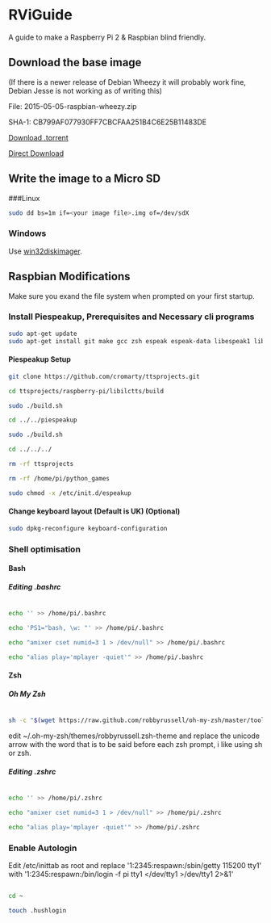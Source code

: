 # RViGuide

A guide to make a Raspberry Pi 2 &amp; Raspbian blind friendly.

## Download the base image

(If there is a newer release of Debian Wheezy it will probably work fine, Debian Jesse is not working as of writing this)

File: 2015-05-05-raspbian-wheezy.zip

SHA-1: CB799AF077930FF7CBCFAA251B4C6E25B11483DE

[Download .torrent](https://downloads.raspberrypi.org/raspbian/images/raspbian-2015-05-07/2015-05-05-raspbian-wheezy.zip.torrent)

[Direct Download](https://downloads.raspberrypi.org/raspbian/images/raspbian-2015-05-07/2015-05-05-raspbian-wheezy.zip)

## Write the image to a Micro SD

###Linux

```bash
sudo dd bs=1m if=<your image file>.img of=/dev/sdX
```

### Windows

Use [win32diskimager](http://sourceforge.net/projects/win32diskimager/).

## Raspbian Modifications

Make sure you exand the file system when prompted on your first startup.

### Install Piespeakup, Prerequisites and Necessary cli programs

```bash
sudo apt-get update
sudo apt-get install git make gcc zsh espeak espeak-data libespeak1 libsonic0 
```

#### Piespeakup Setup

```bash
git clone https://github.com/cromarty/ttsprojects.git

cd ttsprojects/raspberry-pi/libilctts/build

sudo ./build.sh

cd ../../piespeakup

sudo ./build.sh

cd ../../../

rm -rf ttsprojects

rm -rf /home/pi/python_games

sudo chmod -x /etc/init.d/espeakup

```

#### Change keyboard layout (Default is UK) (Optional)

```bash
sudo dpkg-reconfigure keyboard-configuration
```

### Shell optimisation

#### Bash 

##### Editing .bashrc

```bash

echo '' >> /home/pi/.bashrc

echo 'PS1="bash, \w: "' >> /home/pi/.bashrc

echo "amixer cset numid=3 1 > /dev/null" >> /home/pi/.bashrc

echo "alias play='mplayer -quiet'" >> /home/pi/.bashrc

```

#### Zsh

##### Oh My Zsh

```bash

sh -c "$(wget https://raw.github.com/robbyrussell/oh-my-zsh/master/tools/install.sh -O -)"

```

edit ~/.oh-my-zsh/themes/robbyrussell.zsh-theme and replace the unicode arrow with the word that is to be said before each zsh prompt, i like using sh or zsh.

##### Editing .zshrc

```bash

echo '' >> /home/pi/.zshrc

echo "amixer cset numid=3 1 > /dev/null" >> /home/pi/.zshrc

echo "alias play='mplayer -quiet'" >> /home/pi/.zshrc

```

### Enable Autologin

Edit /etc/inittab as root and replace '1:2345:respawn:/sbin/getty 115200 tty1' with '1:2345:respawn:/bin/login -f pi tty1 </dev/tty1 >/dev/tty1 2>&1'

```bash

cd ~

touch .hushlogin

```




